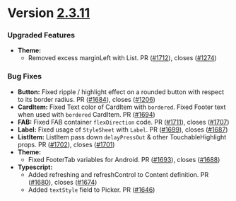# Version [2.3.11](https://github.com/GeekyAnts/NativeBase/releases/tag/v2.3.11)

### Upgraded Features

-   **Theme:**
    -   Removed excess marginLeft with List. PR ([#1712](https://github.com/GeekyAnts/NativeBase/pull/1712)), closes ([#1274](https://github.com/GeekyAnts/NativeBase/issues/1274))


### Bug Fixes

-   **Button:** Fixed ripple / highlight effect on a rounded button with respect to its border radius. PR ([#1684](https://github.com/GeekyAnts/NativeBase/pull/1684)), closes ([#1206](https://github.com/GeekyAnts/NativeBase/issues/1206))
-   **CardItem:** Fixed Text color of CardItem with `bordered`. Fixed Footer text when used with `bordered` CardItem. PR ([#1694](https://github.com/GeekyAnts/NativeBase/pull/1694))
-   **FAB:** Fixed FAB container `flexDirection` code. PR ([#1711](https://github.com/GeekyAnts/NativeBase/pull/1711)), closes ([#1707](https://github.com/GeekyAnts/NativeBase/issues/1707))
-   **Label:** Fixed usage of `StyleSheet` with `Label`. PR ([#1699](https://github.com/GeekyAnts/NativeBase/pull/1699)), closes ([#1687](https://github.com/GeekyAnts/NativeBase/issues/1687))
-   **ListItem:** ListItem pass down `delayPressOut` & other TouchableHighlight props. PR ([#1702](https://github.com/GeekyAnts/NativeBase/pull/1702)), closes ([#1701](https://github.com/GeekyAnts/NativeBase/issues/1701))
-   **Theme:**
    -   Fixed FooterTab variables for Android. PR ([#1693](https://github.com/GeekyAnts/NativeBase/pull/1693)), closes ([#1688](https://github.com/GeekyAnts/NativeBase/issues/1688))
-   **Typescript:**
    -   Added refreshing and refreshControl to Content definition. PR ([#1680](https://github.com/GeekyAnts/NativeBase/pull/1680)), closes ([#1674](https://github.com/GeekyAnts/NativeBase/issues/1674))
    -   Added `textStyle` field to Picker. PR ([#1646](https://github.com/GeekyAnts/NativeBase/pull/1646))
